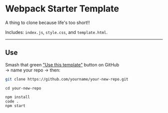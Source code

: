 # Webpack Starter Template

A thing to clone because life's too short!!

Includes: `index.js`, `style.css`, and `template.html`.

---

## Use

Smash that green ["Use this template"](https://github.com/new?template_name=webpack-starter-template&template_owner=ivanRsalcedo) button on GitHub  
→ name your repo
→ then:

```bash
git clone https://github.com/yourname/your-new-repo.git
```
```
cd your-new-repo
```
```
npm install
code .
npm start
```


